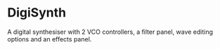 # DigiSynth
A digital synthesiser with 2 VCO controllers, a filter panel, wave editing options and an effects panel.
